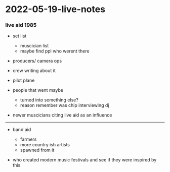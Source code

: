 # 2022-05-19-live-notes
### live aid 1985
- set list
  - muscician list 
  - maybe find ppl who werent there
- producers/ camera ops
- crew writing about it
- pilot plane
- people that went maybe 
  - turned into something else?
  - reason remember was chip interviewing dj 

- newer muscicians citing live aid as an influence

---

- band aid 
  - farmers
  - more country ish artists
  - spawned from it

- who created modern music festivals and see if they were inspired by this